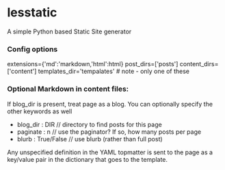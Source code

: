 lesstatic
==========

A simple Python based Static Site generator

### Config options
 extensions={'md':'markdown,'html':html}
 post_dirs=['posts']
 content_dirs=['content']
 templates_dir='tempalates' # note - only one of these

### Optional Markdown in content files:

If blog_dir is present, treat page as a blog. You can optionally specify 
the other keywords as well

 * blog_dir : DIR // directory to find posts for this page
 * paginate : n // use the paginator? If so, how many posts per page
 * blurb : True/False // use blurb (rather than full post)

Any unspecified definition in the YAML topmatter is sent to the page
as a key/value pair in the dictionary that goes to the template.
